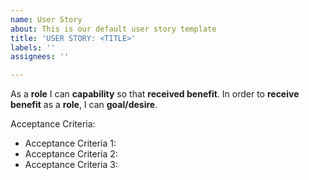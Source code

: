 ```yaml
---
name: User Story
about: This is our default user story template
title: 'USER STORY: <TITLE>'
labels: ''
assignees: ''

---
```


As a **role** I can **capability** so that **received benefit**.
In order to **receive benefit** as a **role**, I can **goal/desire**.

Acceptance Criteria:
 * Acceptance Criteria 1:
 * Acceptance Criteria 2:
 * Acceptance Criteria 3:
